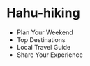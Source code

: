# Hahu-hiking

- Plan Your Weekend
- Top Destinations 
- Local Travel Guide
- Share Your Experience 

 
